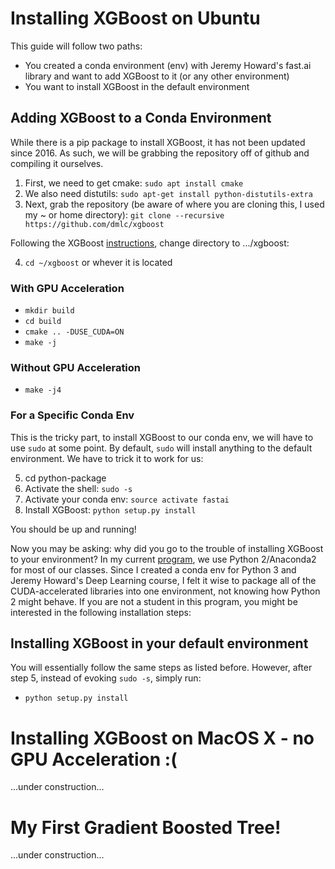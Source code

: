 # Installing XGBoost on Ubuntu

This guide will follow two paths:

* You created a conda environment (env) with Jeremy Howard's fast.ai library and want to add XGBoost to it (or any other environment)
* You want to install XGBoost in the default environment

## Adding XGBoost to a Conda Environment

While there is a pip package to install XGBoost, it has not been updated since 2016.  As such, we will be grabbing the repository off of github and compiling it ourselves.

1. First, we need to get cmake: `sudo apt install cmake`
2. We also need distutils: `sudo apt-get install python-distutils-extra`
3. Next, grab the repository (be aware of where you are cloning this, I used my ~ or home directory): `git clone --recursive https://github.com/dmlc/xgboost`

Following the XGBoost [instructions](http://xgboost.readthedocs.io/en/latest/build.html), change directory to .../xgboost:

4. `cd ~/xgboost` or whever it is located

### With GPU Acceleration

* `mkdir build`
* `cd build`
* `cmake .. -DUSE_CUDA=ON`
* `make -j`

### Without GPU Acceleration

* `make -j4`

### For a Specific Conda Env

This is the tricky part, to install XGBoost to our conda env, we will have to use `sudo` at some point.  By default, `sudo` will install anything to the default environment.  We have to trick it to work for us:

5. cd python-package
6. Activate the shell: `sudo -s`
7. Activate your conda env: `source activate fastai`
8. Install XGBoost: `python setup.py install`

You should be up and running!

Now you may be asking: why did you go to the trouble of installing XGBoost to your environment?  In my current [program](https://www.usfca.edu/arts-sciences/graduate-programs/analytics), we use Python 2/Anaconda2 for most of our classes.  Since I created a conda env for Python 3 and Jeremy Howard's Deep Learning course, I felt it wise to package all of the CUDA-accelerated libraries into one environment, not knowing how Python 2 might behave.  If you are not a student in this program, you might be interested in the following installation steps:

## Installing XGBoost in your default environment

You will essentially follow the same steps as listed before.  However, after step 5, instead of evoking `sudo -s`, simply run:

* `python setup.py install`

# Installing XGBoost on MacOS X - no GPU Acceleration :(

...under construction...

# My First Gradient Boosted Tree!

...under construction...
